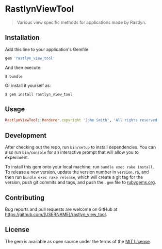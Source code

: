 # RastlynViewTool

> Various view specific methods for applications made by Rastlyn.

## Installation

Add this line to your application's Gemfile:

```ruby
gem 'rastlyn_view_tool'
```

And then execute:

    $ bundle

Or install it yourself as:

    $ gem install rastlyn_view_tool

## Usage

```ruby
RastlynViewTool::Renderer.copyright 'John Smith', 'All rights reserved'
```
## Development

After checking out the repo, run `bin/setup` to install dependencies. You can also run `bin/console` for an interactive prompt that will allow you to experiment.

To install this gem onto your local machine, run `bundle exec rake install`. To release a new version, update the version number in `version.rb`, and then run `bundle exec rake release`, which will create a git tag for the version, push git commits and tags, and push the `.gem` file to [rubygems.org](https://rubygems.org).

## Contributing

Bug reports and pull requests are welcome on GitHub at https://github.com/[USERNAME]/rastlyn_view_tool.

## License

The gem is available as open source under the terms of the [MIT License](http://opensource.org/licenses/MIT).
